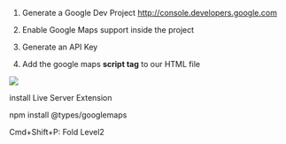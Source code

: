 1. Generate a Google Dev Project 
http://console.developers.google.com

2. Enable Google Maps support inside the project

3. Generate an API Key

4. Add the google maps **script tag** to our HTML file

![](https://pbs.twimg.com/media/FG83IiKVgAE6tGw?format=png&name=900x900)

install Live Server Extension

npm install @types/googlemaps


Cmd+Shift+P: Fold Level2